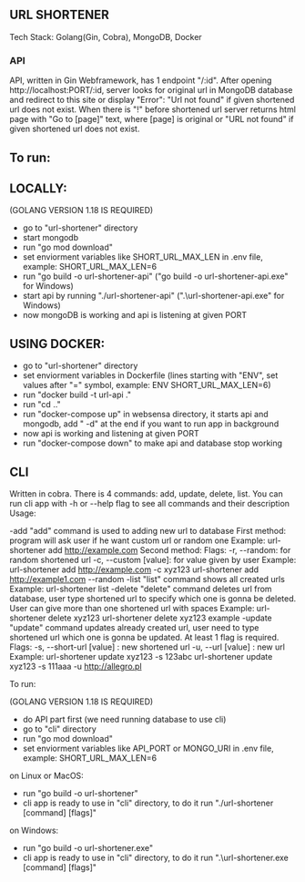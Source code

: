 ## URL SHORTENER
Tech Stack: Golang(Gin, Cobra), MongoDB, Docker

### API
API, written in Gin Webframework, has 1 endpoint "/:id".
After opening http://localhost:PORT/:id, server looks for original url in MongoDB database
and redirect to this site or display "Error": "Url not found" if given shortened url does not exist.
When there is "!" before shortened url server returns html page with "Go to [page]" text,
where [page] is original or "URL not found" if given shortened url does not exist.

## To run:

## LOCALLY:

(GOLANG VERSION 1.18 IS REQUIRED)
- go to "url-shortener" directory
- start mongodb
- run "go mod download"
- set enviorment variables like SHORT_URL_MAX_LEN in .env file, example: SHORT_URL_MAX_LEN=6
- run "go build -o url-shortener-api" ("go build -o url-shortener-api.exe" for Windows)
- start api by running "./url-shortener-api" (".\url-shortener-api.exe" for Windows)
- now mongoDB is working and api is listening at given PORT

## USING DOCKER:

- go to "url-shortener" directory
- set enviorment variables in Dockerfile (lines starting with "ENV", set values after "=" symbol, example: ENV SHORT_URL_MAX_LEN=6)
- run "docker build -t url-api ."
- run "cd .."
- run "docker-compose up" in websensa directory, it starts api and mongodb, add " -d" at the end if you want to run app in background
- now api is working and listening at given PORT
- run "docker-compose down" to make api and database stop working

## CLI

Written in cobra. There is 4 commands: add, update, delete, list.
You can run cli app with -h or --help flag to see all commands and their description
Usage:

-add
"add" command is used to adding new url to database
First method:
program will ask user if he want custom url or random one
Example:
url-shortener add http://example.com
Second method:
Flags:
-r, --random: for random shortened url
-c, --custom [value]: for value given by user
Example:
url-shortener add http://example.com -c xyz123
url-shortener add http://example1.com --random
-list
"list" command shows all created urls
Example:
url-shortener list
-delete
"delete" command deletes url from database, user type shortened url to specify which one is gonna be deleted.
User can give more than one shortened url with spaces
Example:
url-shortener delete xyz123
url-shortener delete xyz123 example
-update
"update" command updates already created url, user need to type shortened url which one is gonna be updated.
At least 1 flag is required.
Flags:
-s, --short-url [value] : new shortened url
-u, --url [value] : new url
Example:
url-shortener update xyz123 -s 123abc
url-shortener update xyz123 -s 111aaa -u http://allegro.pl

To run:

(GOLANG VERSION 1.18 IS REQUIRED)
- do API part first (we need running database to use cli)
- go to "cli" directory
- run "go mod download"
- set enviorment variables like API_PORT or MONGO_URI in .env file, example: SHORT_URL_MAX_LEN=6

on Linux or MacOS:
- run "go build -o url-shortener"
- cli app is ready to use in "cli" directory, to do it run "./url-shortener [command] [flags]"

on Windows:
- run "go build -o url-shortener.exe"
- cli app is ready to use in "cli" directory, to do it run ".\url-shortener.exe [command] [flags]"
